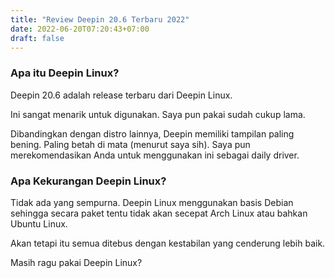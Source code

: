 ```yaml
---
title: "Review Deepin 20.6 Terbaru 2022"
date: 2022-06-20T07:20:43+07:00
draft: false
---
```


### Apa itu Deepin Linux?

Deepin 20.6 adalah release terbaru dari Deepin Linux.

Ini sangat menarik untuk digunakan. Saya pun pakai sudah cukup lama.

Dibandingkan dengan distro lainnya, Deepin memiliki tampilan paling bening. Paling betah di mata (menurut saya sih). Saya pun merekomendasikan Anda untuk menggunakan ini sebagai daily driver.

### Apa Kekurangan Deepin Linux?

Tidak ada yang sempurna. Deepin Linux menggunakan basis Debian sehingga secara paket tentu tidak akan secepat Arch Linux atau bahkan Ubuntu Linux.

Akan tetapi itu semua ditebus dengan kestabilan yang cenderung lebih baik.

Masih ragu pakai Deepin Linux?

